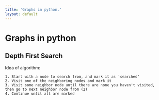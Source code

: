 ```yaml
---
title: 'Graphs in python.'
layout: default
---
```

# Graphs in python

## Depth First Search

Idea of algorithm:

```
1. Start with a node to search from, and mark it as 'searched'
2. Visit one of the neighboring nodes and mark it
3. Visit some neighbor node until there are none you haven't visited, then go to next neighbor node from (2)
4. Continue until all are marked
```
